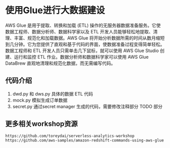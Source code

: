 # 使用Glue进行大数据建设
AWS Glue 是用于提取、转换和加载 (ETL) 操作的无服务器数据准备服务。它使数据工程师、数据分析师、数据科学家以及 ETL 开发人员能够轻松地提取、清理、丰富、规范化和加载数据。AWS Glue 将开始分析数据所需的时间从数月缩短到几分钟。它为您提供了直观和基于代码的界面，使数据准备过程变得简单轻松。数据工程师和 ETL 开发人员只需单击几下鼠标，就可以使用 AWS Glue Studio 创建、运行和监控 ETL 作业。数据分析师和数据科学家可以使用 AWS Glue DataBrew 直观地清理和规范化数据，而无需编写代码。

## 代码介绍
1. dwd.py 和 dws.py 具体的数据 ETL 代码
2. mock.py 模拟生成订单数据
3. secret.py 通过secret manager 生成的代码，需要修改注释部分 TODO 部分


## 更多相关workshop资源
```
https://github.com/toreydai/serverless-analytics-workshop
https://github.com/aws-samples/amazon-redshift-commands-using-aws-glue
```